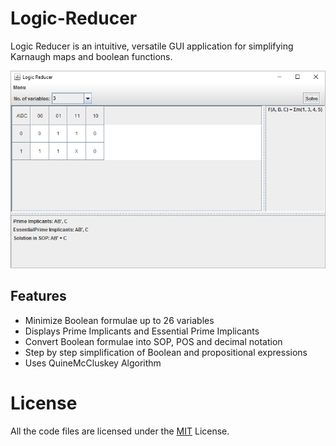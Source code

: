 # Logic-Reducer
Logic Reducer is an intuitive, versatile GUI application for simplifying Karnaugh maps and boolean functions. 

![](images/logic-reducer-1.png)

## Features

* Minimize Boolean formulae up to 26 variables
* Displays Prime Implicants and Essential Prime Implicants
* Convert Boolean formulae into SOP, POS and decimal notation
* Step by step simplification of Boolean and propositional expressions
* Uses QuineMcCluskey Algorithm

# License
All the code files are licensed under the [MIT](LICENSE) License.